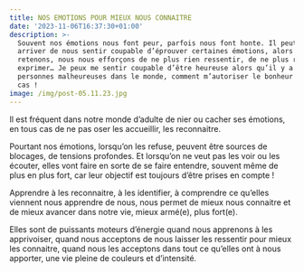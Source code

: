 ```yaml
---
title: NOS EMOTIONS POUR MIEUX NOUS CONNAITRE
date: '2023-11-06T16:37:30+01:00'
description: >-
  Souvent nos émotions nous font peur, parfois nous font honte. Il peut nous
  arriver de nous sentir coupable d’éprouver certaines émotions, alors nous les
  retenons, nous nous efforçons de ne plus rien ressentir, de ne plus rien
  exprimer… Je peux me sentir coupable d’être heureuse alors qu’il y a tant de
  personnes malheureuses dans le monde, comment m’autoriser le bonheur dans ce
  cas ! 
image: /img/post-05.11.23.jpg
---
```

Il est fréquent dans notre monde d’adulte de nier ou cacher ses émotions, en tous cas de ne pas oser les accueillir, les reconnaitre.

Pourtant nos émotions, lorsqu’on les refuse, peuvent être sources de blocages, de tensions profondes. Et lorsqu’on ne veut pas les voir ou les écouter, elles vont faire en sorte de se faire entendre, souvent même de plus en plus fort, car leur objectif est toujours d’être prises en compte !

Apprendre à les reconnaitre, à les identifier, à comprendre ce qu’elles viennent nous apprendre de nous, nous permet de mieux nous connaitre et de mieux avancer dans notre vie, mieux armé(e), plus fort(e).

Elles sont de puissants moteurs d’énergie quand nous apprenons à les apprivoiser, quand nous acceptons de nous laisser les ressentir pour mieux les connaitre, quand nous les acceptons dans tout ce qu’elles ont à nous apporter, une vie pleine de couleurs et d’intensité.
